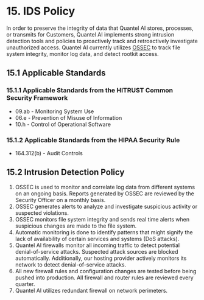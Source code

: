 # 15. IDS Policy

In order to preserve the integrity of data that Quantel AI stores, processes, or transmits for Customers, Quantel AI implements strong intrusion detection tools and policies to proactively track and retroactively investigate unauthorized access. Quantel AI currently utilizes [OSSEC](http://www.ossec.net/) to track file system integrity, monitor log data, and detect rootkit access.

## 15.1 Applicable Standards

### 15.1.1 Applicable Standards from the HITRUST Common Security Framework

* 09.ab - Monitoring System Use
* 06.e - Prevention of Misuse of Information
* 10.h - Control of Operational Software

### 15.1.2 Applicable Standards from the HIPAA Security Rule

* 164.312(b) - Audit Controls

## 15.2 Intrusion Detection Policy

1. OSSEC is used to monitor and correlate log data from different systems on an ongoing basis. Reports generated by OSSEC are reviewed by the Security Officer on a monthly basis.
2. OSSEC generates alerts to analyze and investigate suspicious activity or suspected violations.
3. OSSEC monitors file system integrity and sends real time alerts when suspicious changes are made to the file system.
4. Automatic monitoring is done to identify patterns that might signify the lack of availability of certain services and systems (DoS attacks).
5. Quantel AI firewalls monitor all incoming traffic to detect potential denial-of-service attacks. Suspected attack sources are blocked automatically. Additionally, our hosting provider actively monitors its network to detect denial-of-service attacks.
6. All new firewall rules and configuration changes are tested before being pushed into production. All firewall and router rules are reviewed every quarter.
7. Quantel AI utilizes redundant firewall on network perimeters.
